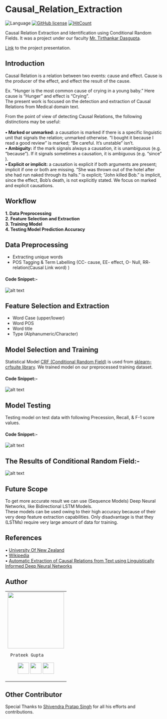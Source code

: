 # Causal_Relation_Extraction

![Language](https://img.shields.io/badge/Language-Python3-blue.svg) [![GitHub license](https://img.shields.io/github/license/prateekguptaiiitk/Causal_Relation_Extraction.svg)](https://github.com/prateekguptaiiitk/Causal_Relation_Extraction/blob/master/LICENSE) [![HitCount](http://hits.dwyl.io/{prateekguptaiiitk}/{Causal_Relation_Extraction}.svg)](http://hits.dwyl.io/{prateekguptaiiitk}/{Causal_Relation_Extraction})


Causal Relation Extraction and Identification using Conditional Random Fields. It was a project under our faculty [Mr. Tirthankar Dasgupta](https://www.linkedin.com/in/tirthankar-dasgupta-89b0551/).

[Link](https://docs.google.com/presentation/d/1YaRbxTpHDO4jnRgMU_OG_1xm6cr_gTgt_8riPPF3dr8/edit?usp=sharing) to the project presentation.

## Introduction

Causal Relation is a relation between two events: cause and effect. Cause is the producer of the effect, and effect the result of the cause. </br>

Ex.  “Hunger is the most common cause of crying in a young baby.” Here cause is “Hunger” and effect is “Crying”.</br>
The present work is focused on the detection and extraction of Causal Relations from Medical domain text.</br>

From the point of view of detecting Causal Relations, the following distinctions may be useful:</br>
</br>
 **• Marked or unmarked:** a causation is marked if there is a specific linguistic unit that signals the relation; unmarked otherwise. “I bought it because I read a good review” is marked; “Be careful. It’s unstable” isn’t.</br>
 **• Ambiguity:** if the mark signals always a causation, it is unambiguous (e.g. “because”). If it signals sometimes a causation, it is ambiguous (e.g. “since” ). </br>
**• Explicit or implicit:** a causation is explicit if both arguments are present; implicit if one or both are missing. “She was thrown out of the hotel after she had run naked through its halls.” is explicit; “John killed Bob.” is implicit, since the effect, Bob’s death, is not explicitly stated. We focus on marked and explicit causations.</br>

## Workflow

**1. Data Preprocessing** </br>
**2. Feature Selection and Extraction** </br>
**3. Training Model** </br>
**4. Testing Model Prediction Accuracy** </br>

## Data Preprocessing

<ul>
  <li>Extracting unique words</li>
  <li>POS Tagging & Term Labelling (CC- cause, EE- effect, O- Null, RR- relation(Causal Link word) )</li>
</ul>

#### Code Snippet:-
![alt text](https://github.com/prateekguptaiiitk/Causal_Relation_Extraction/blob/master/preprocessing.png)

## Feature Selection and Extraction

<ul>
  <li>Word Case (upper/lower)</li>
  <li>Word POS</li>
  <li>Word title</li>
  <li>Type (Alphanumeric/Character)</li>
</ul>

## Model Selection and Training

Statistical Model [CRF (Conditional Random Field)](https://en.wikipedia.org/wiki/Conditional_random_field) is used from [sklearn-crfsuite library](https://sklearn-crfsuite.readthedocs.io/en/latest/). We trained model on our preprocessed training dataset.

#### Code Snippet:-
![alt text](https://github.com/prateekguptaiiitk/Causal_Relation_Extraction/blob/master/crf.png)

## Model Testing

Testing model on test data with following Precession, Recall, & F-1 score values. 		

#### Code Snippet:-
![alt text](https://github.com/prateekguptaiiitk/Causal_Relation_Extraction/blob/master/modelTesting.png)

## The Results of Conditional Random Field:-

![alt text](https://github.com/prateekguptaiiitk/Causal_Relation_Extraction/blob/master/results.png)

## Future Scope

To get more accurate result we can use (Sequence Models) Deep Neural Networks, like Bidirectional LSTM Models. </br>
These models can be used owing to their high accuracy because of their very deep feature extraction capabilities. Only disadvantage is that they (LSTMs) require very large amount of data for training. </br>

## References 

• [University Of New Zealand](http://www-ist.massey.ac.nz/dstirlin/CAST/CAST/Hcausal/causal_c2.html) </br>
• [Wikipedia](https://en.wikipedia.org/wiki/Conditional_random_field) </br>
• [Automatic Extraction of Causal Relations from Text using Linguistically
    Informed Deep Neural Networks](https://www.aclweb.org/anthology/W18-5035) </br>
    
## Author

<table>
<tr>
<td>
     <img src="https://avatars2.githubusercontent.com/u/29523950?s=400&u=878e242ca2c624eb45a62bf62ae580a370b7a0ae&v=4" width="180"/>
     
     Prateek Gupta

<p align="center">
<a href = "https://github.com/prateekguptaiiitk"><img src = "http://www.iconninja.com/files/241/825/211/round-collaboration-social-github-code-circle-network-icon.svg" width="36" height = "36"/></a>
<a href = "https://twitter.com/prateek_gupta21"><img src = "https://www.shareicon.net/download/2016/07/06/107115_media.svg" width="36" height="36"/></a>
<a href = "https://www.linkedin.com/in/prateekjpg/"><img src = "http://www.iconninja.com/files/863/607/751/network-linkedin-social-connection-circular-circle-media-icon.svg" width="36" height="36"/></a>
</p>
</td>
</tr> 
  </table>
    
## Other Contributor

Special Thanks to [Shivendra Pratap Singh](https://github.com/shivendrapratap2) for all his efforts and contributions.

